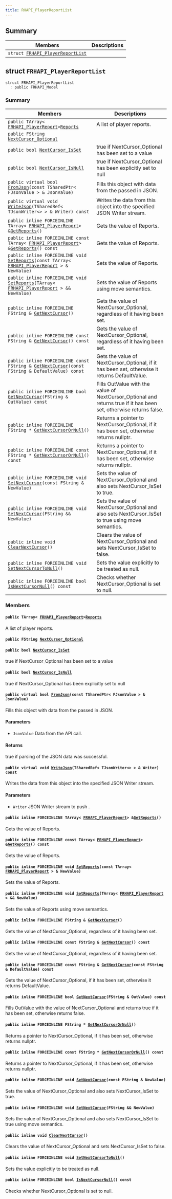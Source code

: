 ```yaml
---
title: RHAPI_PlayerReportList
---
```


## Summary

 Members                        | Descriptions                                
--------------------------------|---------------------------------------------
`struct `[`FRHAPI_PlayerReportList`](#structFRHAPI__PlayerReportList) | 

## struct `FRHAPI_PlayerReportList` <a id="structFRHAPI__PlayerReportList"></a>

```
struct FRHAPI_PlayerReportList
  : public FRHAPI_Model
```

### Summary

 Members                        | Descriptions                                
--------------------------------|---------------------------------------------
`public TArray< `[`FRHAPI_PlayerReport`](RHAPI_PlayerReport.md#structFRHAPI__PlayerReport)` > `[`Reports`](#structFRHAPI__PlayerReportList_1a2aa38535b7e7f169fe8618b8f73f6b23) | A list of player reports.
`public FString `[`NextCursor_Optional`](#structFRHAPI__PlayerReportList_1a4d45b8f1bb857affbfb798b0cceb5eca) | 
`public bool `[`NextCursor_IsSet`](#structFRHAPI__PlayerReportList_1a816afdbdd1ed75fdb91b846d256ccff7) | true if NextCursor_Optional has been set to a value
`public bool `[`NextCursor_IsNull`](#structFRHAPI__PlayerReportList_1abf992401cebfea5e5e8ff2e01e281059) | true if NextCursor_Optional has been explicitly set to null
`public virtual bool `[`FromJson`](#structFRHAPI__PlayerReportList_1a1e3d553a7d6beb07fd4fde3191df0177)`(const TSharedPtr< FJsonValue > & JsonValue)` | Fills this object with data from the passed in JSON.
`public virtual void `[`WriteJson`](#structFRHAPI__PlayerReportList_1a9c90b1c71484c9ff6a966d287473ba7f)`(TSharedRef< TJsonWriter<> > & Writer) const` | Writes the data from this object into the specified JSON Writer stream.
`public inline FORCEINLINE TArray< `[`FRHAPI_PlayerReport`](RHAPI_PlayerReport.md#structFRHAPI__PlayerReport)` > & `[`GetReports`](#structFRHAPI__PlayerReportList_1a934affeff580c059f156642f2cd41206)`()` | Gets the value of Reports.
`public inline FORCEINLINE const TArray< `[`FRHAPI_PlayerReport`](RHAPI_PlayerReport.md#structFRHAPI__PlayerReport)` > & `[`GetReports`](#structFRHAPI__PlayerReportList_1a84befbd3470431fc49d82e925a138ceb)`() const` | Gets the value of Reports.
`public inline FORCEINLINE void `[`SetReports`](#structFRHAPI__PlayerReportList_1a5622cea416fb43055d4067d15b3bde6d)`(const TArray< `[`FRHAPI_PlayerReport`](RHAPI_PlayerReport.md#structFRHAPI__PlayerReport)` > & NewValue)` | Sets the value of Reports.
`public inline FORCEINLINE void `[`SetReports`](#structFRHAPI__PlayerReportList_1ac66d4eb9b05ed85dd0a61b14d59526df)`(TArray< `[`FRHAPI_PlayerReport`](RHAPI_PlayerReport.md#structFRHAPI__PlayerReport)` > && NewValue)` | Sets the value of Reports using move semantics.
`public inline FORCEINLINE FString & `[`GetNextCursor`](#structFRHAPI__PlayerReportList_1aeb06c190acebb1bcae4f1c9be82207b5)`()` | Gets the value of NextCursor_Optional, regardless of it having been set.
`public inline FORCEINLINE const FString & `[`GetNextCursor`](#structFRHAPI__PlayerReportList_1aaa84caa2f9e94d372ed98cae62d6493c)`() const` | Gets the value of NextCursor_Optional, regardless of it having been set.
`public inline FORCEINLINE const FString & `[`GetNextCursor`](#structFRHAPI__PlayerReportList_1addd0f687522dbeeaf59e7a6f76efefa6)`(const FString & DefaultValue) const` | Gets the value of NextCursor_Optional, if it has been set, otherwise it returns DefaultValue.
`public inline FORCEINLINE bool `[`GetNextCursor`](#structFRHAPI__PlayerReportList_1a8c6abf9ab7b902fc54482aeca1673ed5)`(FString & OutValue) const` | Fills OutValue with the value of NextCursor_Optional and returns true if it has been set, otherwise returns false.
`public inline FORCEINLINE FString * `[`GetNextCursorOrNull`](#structFRHAPI__PlayerReportList_1a848e4fcf369f9f02e2eff67c25f4d3ac)`()` | Returns a pointer to NextCursor_Optional, if it has been set, otherwise returns nullptr.
`public inline FORCEINLINE const FString * `[`GetNextCursorOrNull`](#structFRHAPI__PlayerReportList_1a7e85570ff6292e86786cf1632742ff95)`() const` | Returns a pointer to NextCursor_Optional, if it has been set, otherwise returns nullptr.
`public inline FORCEINLINE void `[`SetNextCursor`](#structFRHAPI__PlayerReportList_1a96ba563b9d673784a699d0d1c1a9ee51)`(const FString & NewValue)` | Sets the value of NextCursor_Optional and also sets NextCursor_IsSet to true.
`public inline FORCEINLINE void `[`SetNextCursor`](#structFRHAPI__PlayerReportList_1ac23ca6bc5435c9d80eb5a600a39a35ba)`(FString && NewValue)` | Sets the value of NextCursor_Optional and also sets NextCursor_IsSet to true using move semantics.
`public inline void `[`ClearNextCursor`](#structFRHAPI__PlayerReportList_1ac1b15032630eadb1e319eebebaa19127)`()` | Clears the value of NextCursor_Optional and sets NextCursor_IsSet to false.
`public inline FORCEINLINE void `[`SetNextCursorToNull`](#structFRHAPI__PlayerReportList_1a16da06565bc5f321e56e2aa3146f9ad6)`()` | Sets the value explicitly to be treated as null.
`public inline FORCEINLINE bool `[`IsNextCursorNull`](#structFRHAPI__PlayerReportList_1ac4cb503147749ae17baaf9a7cf5e3585)`() const` | Checks whether NextCursor_Optional is set to null.

### Members

#### `public TArray< `[`FRHAPI_PlayerReport`](RHAPI_PlayerReport.md#structFRHAPI__PlayerReport)` > `[`Reports`](#structFRHAPI__PlayerReportList_1a2aa38535b7e7f169fe8618b8f73f6b23) <a id="structFRHAPI__PlayerReportList_1a2aa38535b7e7f169fe8618b8f73f6b23"></a>

A list of player reports.

#### `public FString `[`NextCursor_Optional`](#structFRHAPI__PlayerReportList_1a4d45b8f1bb857affbfb798b0cceb5eca) <a id="structFRHAPI__PlayerReportList_1a4d45b8f1bb857affbfb798b0cceb5eca"></a>

#### `public bool `[`NextCursor_IsSet`](#structFRHAPI__PlayerReportList_1a816afdbdd1ed75fdb91b846d256ccff7) <a id="structFRHAPI__PlayerReportList_1a816afdbdd1ed75fdb91b846d256ccff7"></a>

true if NextCursor_Optional has been set to a value

#### `public bool `[`NextCursor_IsNull`](#structFRHAPI__PlayerReportList_1abf992401cebfea5e5e8ff2e01e281059) <a id="structFRHAPI__PlayerReportList_1abf992401cebfea5e5e8ff2e01e281059"></a>

true if NextCursor_Optional has been explicitly set to null

#### `public virtual bool `[`FromJson`](#structFRHAPI__PlayerReportList_1a1e3d553a7d6beb07fd4fde3191df0177)`(const TSharedPtr< FJsonValue > & JsonValue)` <a id="structFRHAPI__PlayerReportList_1a1e3d553a7d6beb07fd4fde3191df0177"></a>

Fills this object with data from the passed in JSON.

#### Parameters
* `JsonValue` Data from the API call.

#### Returns
true if parsing of the JSON data was successful.

#### `public virtual void `[`WriteJson`](#structFRHAPI__PlayerReportList_1a9c90b1c71484c9ff6a966d287473ba7f)`(TSharedRef< TJsonWriter<> > & Writer) const` <a id="structFRHAPI__PlayerReportList_1a9c90b1c71484c9ff6a966d287473ba7f"></a>

Writes the data from this object into the specified JSON Writer stream.

#### Parameters
* `Writer` JSON Writer stream to push .

#### `public inline FORCEINLINE TArray< `[`FRHAPI_PlayerReport`](RHAPI_PlayerReport.md#structFRHAPI__PlayerReport)` > & `[`GetReports`](#structFRHAPI__PlayerReportList_1a934affeff580c059f156642f2cd41206)`()` <a id="structFRHAPI__PlayerReportList_1a934affeff580c059f156642f2cd41206"></a>

Gets the value of Reports.

#### `public inline FORCEINLINE const TArray< `[`FRHAPI_PlayerReport`](RHAPI_PlayerReport.md#structFRHAPI__PlayerReport)` > & `[`GetReports`](#structFRHAPI__PlayerReportList_1a84befbd3470431fc49d82e925a138ceb)`() const` <a id="structFRHAPI__PlayerReportList_1a84befbd3470431fc49d82e925a138ceb"></a>

Gets the value of Reports.

#### `public inline FORCEINLINE void `[`SetReports`](#structFRHAPI__PlayerReportList_1a5622cea416fb43055d4067d15b3bde6d)`(const TArray< `[`FRHAPI_PlayerReport`](RHAPI_PlayerReport.md#structFRHAPI__PlayerReport)` > & NewValue)` <a id="structFRHAPI__PlayerReportList_1a5622cea416fb43055d4067d15b3bde6d"></a>

Sets the value of Reports.

#### `public inline FORCEINLINE void `[`SetReports`](#structFRHAPI__PlayerReportList_1ac66d4eb9b05ed85dd0a61b14d59526df)`(TArray< `[`FRHAPI_PlayerReport`](RHAPI_PlayerReport.md#structFRHAPI__PlayerReport)` > && NewValue)` <a id="structFRHAPI__PlayerReportList_1ac66d4eb9b05ed85dd0a61b14d59526df"></a>

Sets the value of Reports using move semantics.

#### `public inline FORCEINLINE FString & `[`GetNextCursor`](#structFRHAPI__PlayerReportList_1aeb06c190acebb1bcae4f1c9be82207b5)`()` <a id="structFRHAPI__PlayerReportList_1aeb06c190acebb1bcae4f1c9be82207b5"></a>

Gets the value of NextCursor_Optional, regardless of it having been set.

#### `public inline FORCEINLINE const FString & `[`GetNextCursor`](#structFRHAPI__PlayerReportList_1aaa84caa2f9e94d372ed98cae62d6493c)`() const` <a id="structFRHAPI__PlayerReportList_1aaa84caa2f9e94d372ed98cae62d6493c"></a>

Gets the value of NextCursor_Optional, regardless of it having been set.

#### `public inline FORCEINLINE const FString & `[`GetNextCursor`](#structFRHAPI__PlayerReportList_1addd0f687522dbeeaf59e7a6f76efefa6)`(const FString & DefaultValue) const` <a id="structFRHAPI__PlayerReportList_1addd0f687522dbeeaf59e7a6f76efefa6"></a>

Gets the value of NextCursor_Optional, if it has been set, otherwise it returns DefaultValue.

#### `public inline FORCEINLINE bool `[`GetNextCursor`](#structFRHAPI__PlayerReportList_1a8c6abf9ab7b902fc54482aeca1673ed5)`(FString & OutValue) const` <a id="structFRHAPI__PlayerReportList_1a8c6abf9ab7b902fc54482aeca1673ed5"></a>

Fills OutValue with the value of NextCursor_Optional and returns true if it has been set, otherwise returns false.

#### `public inline FORCEINLINE FString * `[`GetNextCursorOrNull`](#structFRHAPI__PlayerReportList_1a848e4fcf369f9f02e2eff67c25f4d3ac)`()` <a id="structFRHAPI__PlayerReportList_1a848e4fcf369f9f02e2eff67c25f4d3ac"></a>

Returns a pointer to NextCursor_Optional, if it has been set, otherwise returns nullptr.

#### `public inline FORCEINLINE const FString * `[`GetNextCursorOrNull`](#structFRHAPI__PlayerReportList_1a7e85570ff6292e86786cf1632742ff95)`() const` <a id="structFRHAPI__PlayerReportList_1a7e85570ff6292e86786cf1632742ff95"></a>

Returns a pointer to NextCursor_Optional, if it has been set, otherwise returns nullptr.

#### `public inline FORCEINLINE void `[`SetNextCursor`](#structFRHAPI__PlayerReportList_1a96ba563b9d673784a699d0d1c1a9ee51)`(const FString & NewValue)` <a id="structFRHAPI__PlayerReportList_1a96ba563b9d673784a699d0d1c1a9ee51"></a>

Sets the value of NextCursor_Optional and also sets NextCursor_IsSet to true.

#### `public inline FORCEINLINE void `[`SetNextCursor`](#structFRHAPI__PlayerReportList_1ac23ca6bc5435c9d80eb5a600a39a35ba)`(FString && NewValue)` <a id="structFRHAPI__PlayerReportList_1ac23ca6bc5435c9d80eb5a600a39a35ba"></a>

Sets the value of NextCursor_Optional and also sets NextCursor_IsSet to true using move semantics.

#### `public inline void `[`ClearNextCursor`](#structFRHAPI__PlayerReportList_1ac1b15032630eadb1e319eebebaa19127)`()` <a id="structFRHAPI__PlayerReportList_1ac1b15032630eadb1e319eebebaa19127"></a>

Clears the value of NextCursor_Optional and sets NextCursor_IsSet to false.

#### `public inline FORCEINLINE void `[`SetNextCursorToNull`](#structFRHAPI__PlayerReportList_1a16da06565bc5f321e56e2aa3146f9ad6)`()` <a id="structFRHAPI__PlayerReportList_1a16da06565bc5f321e56e2aa3146f9ad6"></a>

Sets the value explicitly to be treated as null.

#### `public inline FORCEINLINE bool `[`IsNextCursorNull`](#structFRHAPI__PlayerReportList_1ac4cb503147749ae17baaf9a7cf5e3585)`() const` <a id="structFRHAPI__PlayerReportList_1ac4cb503147749ae17baaf9a7cf5e3585"></a>

Checks whether NextCursor_Optional is set to null.

